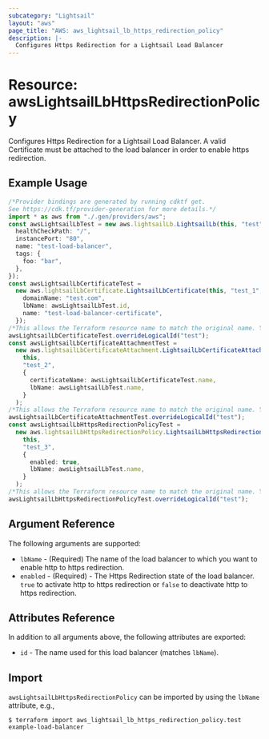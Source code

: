 ```yaml
---
subcategory: "Lightsail"
layout: "aws"
page_title: "AWS: aws_lightsail_lb_https_redirection_policy"
description: |-
  Configures Https Redirection for a Lightsail Load Balancer
---
```


# Resource: awsLightsailLbHttpsRedirectionPolicy

Configures Https Redirection for a Lightsail Load Balancer. A valid Certificate must be attached to the load balancer in order to enable https redirection.

## Example Usage

```typescript
/*Provider bindings are generated by running cdktf get.
See https://cdk.tf/provider-generation for more details.*/
import * as aws from "./.gen/providers/aws";
const awsLightsailLbTest = new aws.lightsailLb.LightsailLb(this, "test", {
  healthCheckPath: "/",
  instancePort: "80",
  name: "test-load-balancer",
  tags: {
    foo: "bar",
  },
});
const awsLightsailLbCertificateTest =
  new aws.lightsailLbCertificate.LightsailLbCertificate(this, "test_1", {
    domainName: "test.com",
    lbName: awsLightsailLbTest.id,
    name: "test-load-balancer-certificate",
  });
/*This allows the Terraform resource name to match the original name. You can remove the call if you don't need them to match.*/
awsLightsailLbCertificateTest.overrideLogicalId("test");
const awsLightsailLbCertificateAttachmentTest =
  new aws.lightsailLbCertificateAttachment.LightsailLbCertificateAttachment(
    this,
    "test_2",
    {
      certificateName: awsLightsailLbCertificateTest.name,
      lbName: awsLightsailLbTest.name,
    }
  );
/*This allows the Terraform resource name to match the original name. You can remove the call if you don't need them to match.*/
awsLightsailLbCertificateAttachmentTest.overrideLogicalId("test");
const awsLightsailLbHttpsRedirectionPolicyTest =
  new aws.lightsailLbHttpsRedirectionPolicy.LightsailLbHttpsRedirectionPolicy(
    this,
    "test_3",
    {
      enabled: true,
      lbName: awsLightsailLbTest.name,
    }
  );
/*This allows the Terraform resource name to match the original name. You can remove the call if you don't need them to match.*/
awsLightsailLbHttpsRedirectionPolicyTest.overrideLogicalId("test");

```

## Argument Reference

The following arguments are supported:

* `lbName` - (Required) The name of the load balancer to which you want to enable http to https redirection.
* `enabled` - (Required) - The Https Redirection state of the load balancer. `true` to activate http to https redirection or `false` to deactivate http to https redirection.

## Attributes Reference

In addition to all arguments above, the following attributes are exported:

* `id` - The name used for this load balancer (matches `lbName`).

## Import

`awsLightsailLbHttpsRedirectionPolicy` can be imported by using the `lbName` attribute, e.g.,

```console
$ terraform import aws_lightsail_lb_https_redirection_policy.test example-load-balancer
```
